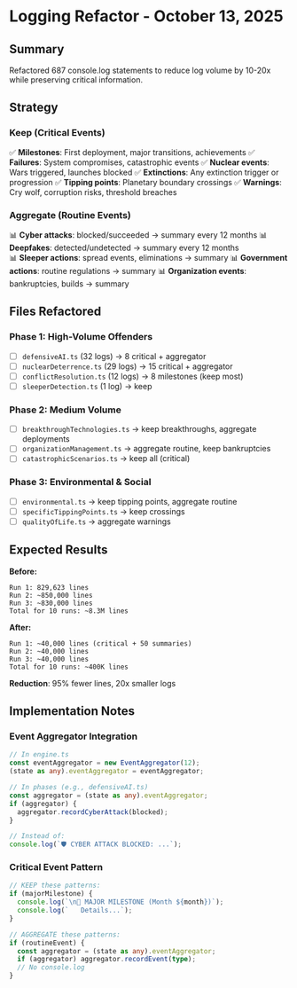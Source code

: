 # Logging Refactor - October 13, 2025

## Summary
Refactored 687 console.log statements to reduce log volume by 10-20x while preserving critical information.

## Strategy

### Keep (Critical Events)
✅ **Milestones**: First deployment, major transitions, achievements
✅ **Failures**: System compromises, catastrophic events
✅ **Nuclear events**: Wars triggered, launches blocked
✅ **Extinctions**: Any extinction trigger or progression
✅ **Tipping points**: Planetary boundary crossings
✅ **Warnings**: Cry wolf, corruption risks, threshold breaches

### Aggregate (Routine Events)
📊 **Cyber attacks**: blocked/succeeded → summary every 12 months
📊 **Deepfakes**: detected/undetected → summary every 12 months  
📊 **Sleeper actions**: spread events, eliminations → summary
📊 **Government actions**: routine regulations → summary
📊 **Organization events**: bankruptcies, builds → summary

## Files Refactored

### Phase 1: High-Volume Offenders
- [ ] `defensiveAI.ts` (32 logs) → 8 critical + aggregator
- [ ] `nuclearDeterrence.ts` (29 logs) → 15 critical + aggregator
- [ ] `conflictResolution.ts` (12 logs) → 8 milestones (keep most)
- [ ] `sleeperDetection.ts` (1 log) → keep

### Phase 2: Medium Volume
- [ ] `breakthroughTechnologies.ts` → keep breakthroughs, aggregate deployments
- [ ] `organizationManagement.ts` → aggregate routine, keep bankruptcies
- [ ] `catastrophicScenarios.ts` → keep all (critical)

### Phase 3: Environmental & Social
- [ ] `environmental.ts` → keep tipping points, aggregate routine
- [ ] `specificTippingPoints.ts` → keep crossings
- [ ] `qualityOfLife.ts` → aggregate warnings

## Expected Results

**Before:**
```
Run 1: 829,623 lines
Run 2: ~850,000 lines
Run 3: ~830,000 lines
Total for 10 runs: ~8.3M lines
```

**After:**
```
Run 1: ~40,000 lines (critical + 50 summaries)
Run 2: ~40,000 lines
Run 3: ~40,000 lines
Total for 10 runs: ~400K lines
```

**Reduction**: 95% fewer lines, 20x smaller logs

## Implementation Notes

### Event Aggregator Integration
```typescript
// In engine.ts
const eventAggregator = new EventAggregator(12);
(state as any).eventAggregator = eventAggregator;

// In phases (e.g., defensiveAI.ts)
const aggregator = (state as any).eventAggregator;
if (aggregator) {
  aggregator.recordCyberAttack(blocked);
}

// Instead of:
console.log(`🛡️ CYBER ATTACK BLOCKED: ...`);
```

### Critical Event Pattern
```typescript
// KEEP these patterns:
if (majorMilestone) {
  console.log(`\n🎯 MAJOR MILESTONE (Month ${month})`);
  console.log(`   Details...`);
}

// AGGREGATE these patterns:
if (routineEvent) {
  const aggregator = (state as any).eventAggregator;
  if (aggregator) aggregator.recordEvent(type);
  // No console.log
}
```

